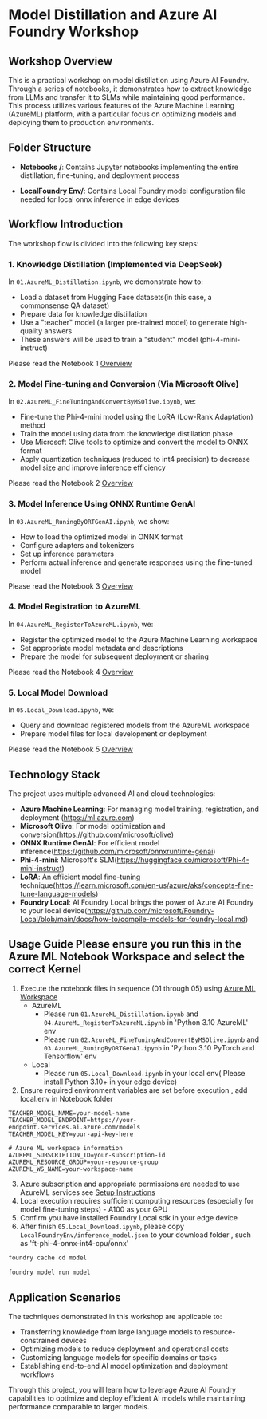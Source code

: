 # **Model Distillation and Azure AI Foundry Workshop**

## Workshop Overview

This is a practical workshop on model distillation using Azure AI Foundry. Through a series of notebooks, it demonstrates how to extract knowledge from LLMs and transfer it to SLMs while maintaining good performance. This process utilizes various features of the Azure Machine Learning (AzureML) platform, with a particular focus on optimizing models and deploying them to production environments.

## Folder Structure


- **Notebooks /**: Contains Jupyter notebooks implementing the entire distillation, fine-tuning, and deployment process

- **LocalFoundry Env/**: Contains Local Foundry model configuration file needed for local onnx inference in edge devices
  

## Workflow Introduction

The workshop flow is divided into the following key steps:

### 1. Knowledge Distillation (Implemented via DeepSeek)
In `01.AzureML_Distillation.ipynb`, we demonstrate how to:
- Load a dataset from Hugging Face datasets(in this case, a commonsense QA dataset)
- Prepare data for knowledge distillation
- Use a "teacher" model (a larger pre-trained model) to generate high-quality answers
- These answers will be used to train a "student" model (phi-4-mini-instruct)

Please read the Notebook 1 [Overview](./Notebook/01.Overview.md)

### 2. Model Fine-tuning and Conversion (Via Microsoft Olive)
In `02.AzureML_FineTuningAndConvertByMSOlive.ipynb`, we:
- Fine-tune the Phi-4-mini model using the LoRA (Low-Rank Adaptation) method
- Train the model using data from the knowledge distillation phase
- Use Microsoft Olive tools to optimize and convert the model to ONNX format
- Apply quantization techniques (reduced to int4 precision) to decrease model size and improve inference efficiency

Please read the Notebook 2 [Overview](./Notebook/02.Overview.md)

### 3. Model Inference Using ONNX Runtime GenAI
In `03.AzureML_RuningByORTGenAI.ipynb`, we show:
- How to load the optimized model in ONNX format
- Configure adapters and tokenizers
- Set up inference parameters
- Perform actual inference and generate responses using the fine-tuned model

Please read the Notebook 3 [Overview](./Notebook/03.Overview.md)

### 4. Model Registration to AzureML
In `04.AzureML_RegisterToAzureML.ipynb`, we:
- Register the optimized model to the Azure Machine Learning workspace
- Set appropriate model metadata and descriptions
- Prepare the model for subsequent deployment or sharing

Please read the Notebook 4 [Overview](./Notebook/04.Overview.md)

### 5. Local Model Download
In `05.Local_Download.ipynb`, we:
- Query and download registered models from the AzureML workspace
- Prepare model files for local development or deployment

Please read the Notebook 5 [Overview](./Notebook/05.Overview.md)

## Technology Stack

The project uses multiple advanced AI and cloud technologies:

- **Azure Machine Learning**: For managing model training, registration, and deployment (https://ml.azure.com)
- **Microsoft Olive**: For model optimization and conversion(https://github.com/microsoft/olive)
- **ONNX Runtime GenAI**: For efficient model inference(https://github.com/microsoft/onnxruntime-genai)
- **Phi-4-mini**: Microsoft's SLM(https://huggingface.co/microsoft/Phi-4-mini-instruct)
- **LoRA**: An efficient model fine-tuning technique(https://learn.microsoft.com/en-us/azure/aks/concepts-fine-tune-language-models)
- **Foundry Local**: AI Foundry Local brings the power of Azure AI Foundry to your local device(https://github.com/microsoft/Foundry-Local/blob/main/docs/how-to/compile-models-for-foundry-local.md)

## Usage Guide **Please ensure you run this in the Azure ML Notebook Workspace and select the correct Kernel**

1. Execute the notebook files in sequence (01 through 05) using [Azure ML Workspace](https://ml.azure.com)
    - AzureML
        - Please run `01.AzureML_Distillation.ipynb` and `04.AzureML_RegisterToAzureML.ipynb` in 'Python 3.10 AzureML' env
        - Please run `02.AzureML_FineTuningAndConvertByMSOlive.ipynb` and `03.AzureML_RuningByORTGenAI.ipynb` in 'Python 3.10 PyTorch and Tensorflow' env 
    - Local
        - Please run `05.Local_Download.ipynb` in your local env( Please install Python 3.10+ in your edge device)
2. Ensure required environment variables are set before execution , add local.env in Notebook folder
```
TEACHER_MODEL_NAME=your-model-name
TEACHER_MODEL_ENDPOINT=https://your-endpoint.services.ai.azure.com/models
TEACHER_MODEL_KEY=your-api-key-here

# Azure ML workspace information
AZUREML_SUBSCRIPTION_ID=your-subscription-id
AZUREML_RESOURCE_GROUP=your-resource-group
AZUREML_WS_NAME=your-workspace-name
```
3. Azure subscription and appropriate permissions are needed to use AzureML services see [Setup Instructions](../lab_manual/setup_instructions.md)
4. Local execution requires sufficient computing resources (especially for model fine-tuning steps) - A100 as your GPU 
5. Confirm you have installed Foundry Local sdk in your edge device
6. After finish `05.Local_Download.ipynb`, please copy `LocalFoundryEnv/inference_model.json` to your download folder , such as 'ft-phi-4-onnx-int4-cpu/onnx'

```bash
foundry cache cd model
 
foundry model run model
```

## Application Scenarios

The techniques demonstrated in this workshop are applicable to:
- Transferring knowledge from large language models to resource-constrained devices
- Optimizing models to reduce deployment and operational costs
- Customizing language models for specific domains or tasks
- Establishing end-to-end AI model optimization and deployment workflows

Through this project, you will learn how to leverage Azure AI Foundry capabilities to optimize and deploy efficient AI models while maintaining performance comparable to larger models.

